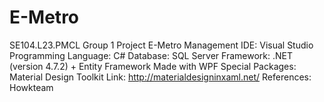 # E-Metro
 SE104.L23.PMCL
Group 1 Project
E-Metro Management
IDE: Visual Studio
Programming Language: C#
Database: SQL Server
Framework: .NET (version 4.7.2) + Entity Framework
Made with WPF
Special Packages: Material Design Toolkit 
Link: http://materialdesigninxaml.net/
References: Howkteam
